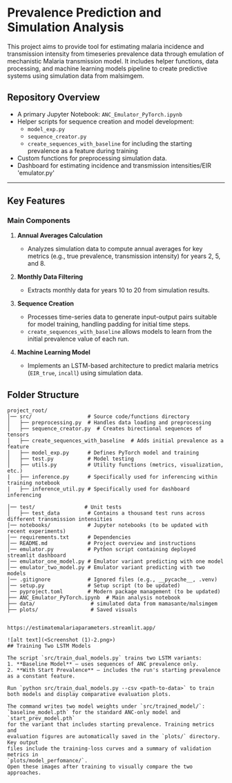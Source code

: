 # Prevalence Prediction and Simulation Analysis

This project aims to provide tool for estimating malaria incidence and transmission intensity from timeseries prevalence data through emulation of mechanistic Malaria transmission model. It includes helper functions, data processing, and machine learning models pipeline to create predictive systems using simulation data from malsimgem.

## Repository Overview

- A primary Jupyter Notebook: `ANC_Emulator_PyTorch.ipynb`
- Helper scripts for sequence creation and model development:
  - `model_exp.py`
  - `sequence_creator.py`
  - `create_sequences_with_baseline` for including the starting prevalence as a
    feature during training
- Custom functions for preprocessing simulation data.
- Dashboard for estimating incidence and transmission intensities/EIR 'emulator.py'

---

## Key Features

### Main Components
1. **Annual Averages Calculation**
   - Analyzes simulation data to compute annual averages for key metrics (e.g., true prevalence, transmission intensity) for years 2, 5, and 8.

2. **Monthly Data Filtering**
   - Extracts monthly data for years 10 to 20 from simulation results.

3. **Sequence Creation**
   - Processes time-series data to generate input-output pairs suitable for model training, handling padding for initial time steps.
   - `create_sequences_with_baseline` allows models to learn from the initial
     prevalence value of each run.

4. **Machine Learning Model**
   - Implements an LSTM-based architecture to predict malaria metrics (`EIR_true`, `incall`) using simulation data.


## Folder Structure

```
project_root/
│── src/                  # Source code/functions directory
│   ├── preprocessing.py  # Handles data loading and preprocessing
│   ├── sequence_creator.py  # Creates birectional sequences of tensors
│   ├── create_sequences_with_baseline  # Adds initial prevalence as a feature
│   ├── model_exp.py      # Defines PyTorch model and training
│   ├── test.py           # Model testing
│   ├── utils.py          # Utility functions (metrics, visualization, etc.)
|   ├── inference.py      # Specifically used for inferencing within training notebook
|   ├── inference_util.py # Specifically used for dashboard inferencing

│── test/                # Unit tests
│   ├── test_data         # Contains a thousand test runs across different transmission intensities
│── notebooks/            # Jupyter notebooks (to be updated with recent experiments)
│── requirements.txt      # Dependencies
│── README.md             # Project overview and instructions
│── emulator.py           # Python script containing deployed streamlit dashboard
│── emulator_one_model.py # Emulator variant predicting with one model   
│── emulator_two_model.py # Emulator variant predicting with two models
│── .gitignore            # Ignored files (e.g., __pycache__, .venv)
│── setup.py              # Setup script (to be updated)
│── pyproject.toml        # Modern package management (to be updated)
├── ANC_Emulator_PyTorch.ipynb  # Main analysis notebook
├── data/                  # simulated data from mamasante/malsimgem
├── plots/                 # Saved visuals


https://estimatemalariaparameters.streamlit.app/

![alt text](<Screenshot (1)-2.png>)
## Training Two LSTM Models

The script `src/train_dual_models.py` trains two LSTM variants:
1. **Baseline Model** – uses sequences of ANC prevalence only.
2. **With Start Prevalence** – includes the run's starting prevalence as a constant feature.

Run `python src/train_dual_models.py --csv <path-to-data>` to train both models and display comparative evaluation plots.

The command writes two model weights under `src/trained_model/`:
`baseline_model.pth` for the standard ANC-only model and `start_prev_model.pth`
for the variant that includes starting prevalence. Training metrics and
evaluation figures are automatically saved in the `plots/` directory. Key output
files include the training-loss curves and a summary of validation metrics in
`plots/model_perfomance/`.
Open these images after training to visually compare the two approaches.
